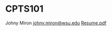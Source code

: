 # CPTS101
Johny Miron 
johny.miron@wsu.edu
[Resume.pdf](https://github.com/JohnyMiron/CPTS/files/12789096/Resume.pdf)
